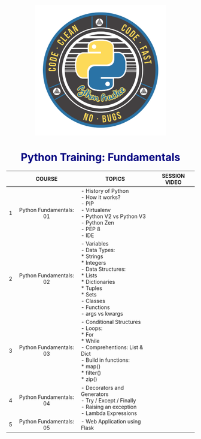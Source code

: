 <center><img src="python-coe.png" width="350"/></center>

<h1 style="text-align: center;"><span style="color: #000080;"><strong>Python Training: Fundamentals</strong></span></h1>

|   	|          COURSE         	| TOPICS                                                                                                                                                                                                                  	| SESSION VIDEO 	|
|---	|:-----------------------:	|-------------------------------------------------------------------------------------------------------------------------------------------------------------------------------------------------------------------------	|---------------	|
| 1 	| Python Fundamentals: 01 	| - History of Python <br> - How it works? <br> - PIP <br> - Virtualenv <br> - Python V2 vs Python V3 <br> - Python Zen <br> - PEP 8 <br> - IDE <br>                                                                      	|               	|
| 2 	| Python Fundamentals: 02 	| - Variables <br> - Data Types: <br>   * Strings <br>   * Integers <br> - Data Structures: <br>   * Lists <br>   * Dictionaries <br>   * Tuples <br>   * Sets <br> - Classes <br> - Functions <br> - args vs kwargs <br> 	|               	|
| 3 	| Python Fundamentals: 03 	| - Conditional Structures  <br> - Loops: <br>   * For <br>   * While <br> - Comprehentions: List & Dict <br>  - Build in functions: <br>    * map() <br>    * filter() <br>    * zip() <br>                              	|               	|
| 4 	| Python Fundamentals: 04 	| - Decorators and Generators <br> - Try / Except / Finally  <br> - Raising an exception <br> - Lambda Expressions <br>                                                                                                   	|               	|
| 5 	| Python Fundamentals: 05 	| - Web Application using Flask <br>                                                                                                                                                                                      	|               	|             